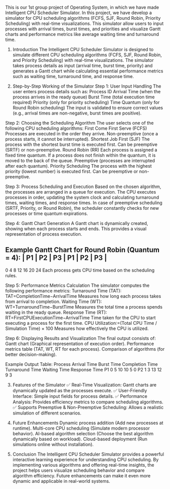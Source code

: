 This is our 1st group project of Operating System, in which we have made Intelligent CPU Scheduler Simulator.
In this project, we have develop a simulator for CPU scheduling algorithms (FCFS, SJF, Round Robin, Priority Scheduling) with real-time visualizations. 
This simulator allow users to input processes with arrival times, burst times, and priorities and visualize Gantt charts and performance metrics like average waiting time and turnaround time.

1. Introduction
The Intelligent CPU Scheduler Simulator is designed to simulate different CPU scheduling algorithms (FCFS, SJF, Round Robin, and Priority Scheduling) with real-time visualizations. The simulator takes process details as input (arrival time, burst time, priority) and generates a Gantt chart while calculating essential performance metrics such as waiting time, turnaround time, and response time.

2. Step-by-Step Working of the Simulator
Step 1: User Input Handling
The user enters process details such as:
Process ID
Arrival Time (when the process arrives in the ready queue)
Burst Time (total execution time required)
Priority (only for priority scheduling)
Time Quantum (only for Round Robin scheduling)
The input is validated to ensure correct values (e.g., arrival times are non-negative, burst times are positive).

Step 2: Choosing the Scheduling Algorithm
The user selects one of the following CPU scheduling algorithms:
First Come First Serve (FCFS)
Processes are executed in the order they arrive.
Non-preemptive (once a process starts, it cannot be interrupted).
Shortest Job First (SJF)
The process with the shortest burst time is executed first.
Can be preemptive (SRTF) or non-preemptive.
Round Robin (RR)
Each process is assigned a fixed time quantum.
If a process does not finish within the quantum, it is moved to the back of the queue.
Preemptive (processes are interrupted after each quantum).
Priority Scheduling
The process with the highest priority (lowest number) is executed first.
Can be preemptive or non-preemptive.

Step 3: Process Scheduling and Execution
Based on the chosen algorithm, the processes are arranged in a queue for execution.
The CPU executes processes in order, updating the system clock and calculating turnaround times, waiting times, and response times.
In case of preemptive scheduling (SRTF, Priority, or Round Robin), the scheduler constantly checks for new processes or time quantum expirations.

Step 4: Gantt Chart Generation A Gantt chart is dynamically created, showing when each process starts and ends.
This provides a visual representation of process execution.

Example Gantt Chart for Round Robin (Quantum = 4):
| P1 | P2 | P3 | P1 | P2 | P3 |
---------------------------------
0    4    8    12   16   20   24
Each process gets CPU time based on the scheduling rules.

Step 5: Performance Metrics Calculation The simulator computes the following performance metrics:
Turnaround Time (TAT): TAT=CompletionTime−ArrivalTime Measures how long each process takes from arrival to completion.
Waiting Time (WT): WT=TurnaroundTime−BurstTime Measures the total time a process spends waiting in the ready queue.
Response Time (RT): RT=FirstCPUExecutionTime−ArrivalTime Time taken for the CPU to start executing a process for the first time.
CPU Utilization:=(Total CPU Time / Simulation Time) × 100 Measures how effectively the CPU is utilized.

Step 6: Displaying Results and Visualization
The final output consists of:
Gantt chart (Graphical representation of execution order).
Performance metrics table (TAT, WT, RT for each process).
Comparison of algorithms (for better decision-making).

Example Output Table:
Process	Arrival Time	Burst Time	Completion Time	Turnaround Time	Waiting Time	Response Time
P1	        0	              5	            10	            10	          5	            0
P2	        1	              3	            13	            12	          9	            3

3. Features of the Simulator
✅ Real-Time Visualization:
Gantt charts are dynamically updated as the processes execute.
✅ User-Friendly Interface:
Simple input fields for process details.
✅ Performance Analysis:
Provides efficiency metrics to compare scheduling algorithms.
✅ Supports Preemptive & Non-Preemptive Scheduling:
Allows a realistic simulation of different scenarios.

4. Future Enhancements
Dynamic process addition (Add new processes at runtime).
Multi-core CPU scheduling (Simulate modern processor behavior).
AI-based algorithm selection (Choose the best algorithm dynamically based on workload).
Cloud-based deployment (Run simulations online without installation).

5. Conclusion
The Intelligent CPU Scheduler Simulator provides a powerful interactive learning experience for understanding CPU scheduling. By implementing various algorithms and offering real-time insights, the project helps users visualize scheduling behavior and compare algorithm efficiency. Future enhancements can make it even more dynamic and applicable in real-world systems.
